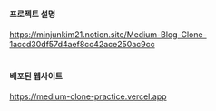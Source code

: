 #### 프로젝트 설명
https://minjunkim21.notion.site/Medium-Blog-Clone-1accd30df57d4aef8cc42ace250ac9cc
<br /><br />
#### 배포된 웹사이트
https://medium-clone-practice.vercel.app

